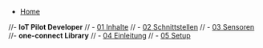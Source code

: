 
<!-- docs/_sidebar.md -->

* [Home](/)

//- **IoT Pilot Developer**
//	- [01 Inhalte](01_Inhalte.md)
//	- [02 Schnittstellen](02_Schnittstellen.md)
//	- [03 Sensoren](03_Sensoren.md)
//- **one-connect Library**
//	- [04 Einleitung](04_Einleitung.md)
//	- [05 Setup](05_Setup.md)
	
